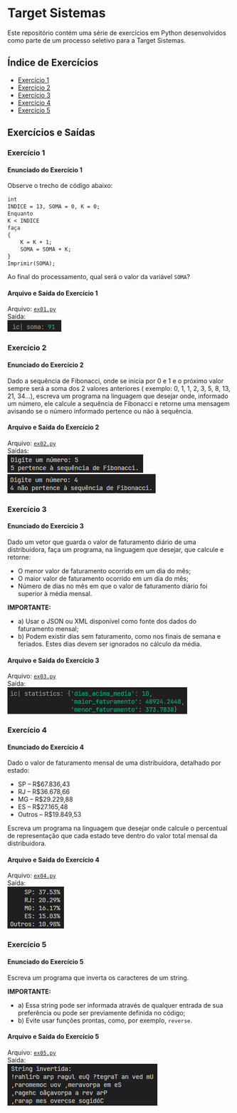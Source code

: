 # Target Sistemas

Este repositório contém uma série de exercícios em Python desenvolvidos como parte de um processo seletivo para a Target
Sistemas.

## Índice de Exercícios

- [Exercício 1](#exercício-1)
- [Exercício 2](#exercício-2)
- [Exercício 3](#exercício-3)
- [Exercício 4](#exercício-4)
- [Exercício 5](#exercício-5)

## Exercícios e Saídas

### Exercício 1

#### Enunciado do Exercício 1

Observe o trecho de código abaixo:

```text
int
INDICE = 13, SOMA = 0, K = 0;
Enquanto
K < INDICE
faça
{
    K = K + 1;
    SOMA = SOMA + K;
}
Imprimir(SOMA);
```

Ao final do processamento, qual será o valor da variável `SOMA`?

#### Arquivo e Saída do Exercício 1

Arquivo: [`ex01.py`](ex01.py)  
Saída:  
![Saída do Ex01](output/ex01.png)

### Exercício 2

#### Enunciado do Exercício 2

Dado a sequência de Fibonacci, onde se inicia por 0 e 1 e o próximo valor sempre será a soma dos 2 valores anteriores (
exemplo: 0, 1, 1, 2, 3, 5, 8, 13, 21, 34...), escreva um programa na linguagem que desejar onde, informado um número,
ele calcule a sequência de Fibonacci e retorne uma mensagem avisando se o número informado pertence ou não à sequência.

#### Arquivo e Saída do Exercício 2

Arquivo: [`ex02.py`](ex02.py)  
Saídas:  
![Saída 1 do Ex02](output/ex02_1.png)  
![Saída 2 do Ex02](output/ex02_2.png)

### Exercício 3

#### Enunciado do Exercício 3

Dado um vetor que guarda o valor de faturamento diário de uma distribuidora, faça um programa, na linguagem que desejar,
que calcule e retorne:

- O menor valor de faturamento ocorrido em um dia do mês;
- O maior valor de faturamento ocorrido em um dia do mês;
- Número de dias no mês em que o valor de faturamento diário foi superior à média mensal.

**IMPORTANTE:**

- a) Usar o JSON ou XML disponível como fonte dos dados do faturamento mensal;
- b) Podem existir dias sem faturamento, como nos finais de semana e feriados. Estes dias devem ser ignorados no cálculo
  da média.

#### Arquivo e Saída do Exercício 3

Arquivo: [`ex03.py`](ex03.py)  
Saída:  
![Saída do Ex03](output/ex03.png)

### Exercício 4

#### Enunciado do Exercício 4

Dado o valor de faturamento mensal de uma distribuidora, detalhado por estado:

- SP – R$67.836,43
- RJ – R$36.678,66
- MG – R$29.229,88
- ES – R$27.165,48
- Outros – R$19.849,53

Escreva um programa na linguagem que desejar onde calcule o percentual de representação que cada estado teve dentro do
valor total mensal da distribuidora.

#### Arquivo e Saída do Exercício 4

Arquivo: [`ex04.py`](ex04.py)  
Saída:  
![Saída do Ex04](output/ex04.png)

### Exercício 5

#### Enunciado do Exercício 5

Escreva um programa que inverta os caracteres de um string.

**IMPORTANTE:**

- a) Essa string pode ser informada através de qualquer entrada de sua preferência ou pode ser previamente definida no
  código;
- b) Evite usar funções prontas, como, por exemplo, `reverse`.

#### Arquivo e Saída do Exercício 5

Arquivo: [`ex05.py`](ex05.py)  
Saída:  
![Saída do Ex05](output/ex05.png)
